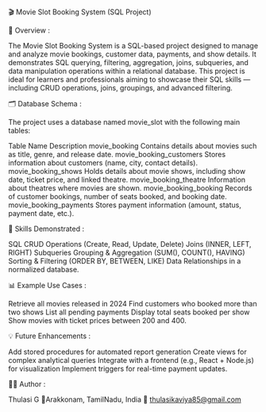 🎬 Movie Slot Booking System (SQL Project)

📘 Overview :

The Movie Slot Booking System is a SQL-based project designed to manage and analyze movie bookings, customer data, payments, and show details.
It demonstrates SQL querying, filtering, aggregation, joins, subqueries, and data manipulation operations within a relational database.
This project is ideal for learners and professionals aiming to showcase their SQL skills — including CRUD operations, joins, groupings, and advanced filtering.

🗂️ Database Schema :

The project uses a database named movie_slot with the following main tables:

Table Name	Description
movie_booking	Contains details about movies such as title, genre, and release date.
movie_booking_customers	Stores information about customers (name, city, contact details).
movie_booking_shows	Holds details about movie shows, including show date, ticket price, and linked theatre.
movie_booking_theatre	Information about theatres where movies are shown.
movie_booking_booking	Records of customer bookings, number of seats booked, and booking date.
movie_booking_payments	Stores payment information (amount, status, payment date, etc.).

🧩 Skills Demonstrated :

SQL CRUD Operations (Create, Read, Update, Delete)
Joins (INNER, LEFT, RIGHT)
Subqueries
Grouping & Aggregation (SUM(), COUNT(), HAVING)
Sorting & Filtering (ORDER BY, BETWEEN, LIKE)
Data Relationships in a normalized database.

📊 Example Use Cases :

Retrieve all movies released in 2024
Find customers who booked more than two shows
List all pending payments
Display total seats booked per show
Show movies with ticket prices between 200 and 400.

💡 Future Enhancements :

Add stored procedures for automated report generation
Create views for complex analytical queries
Integrate with a frontend (e.g., React + Node.js) for visualization
Implement triggers for real-time payment updates.

🧑‍💻 Author :

Thulasi G  📍Arakkonam, TamilNadu, India 📧 thulasikaviya85@gmail.com
